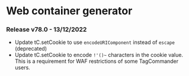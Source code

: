 # Web container generator

### Release v78.0 - 13/12/2022

* Update tC.setCookie to use `encodeURIComponent` instead of `escape` (deprecated)
* Update tC.setCookie to encode `!'()~` characters in the cookie value. This is a requirement for WAF restrictions of some TagCommander users.
